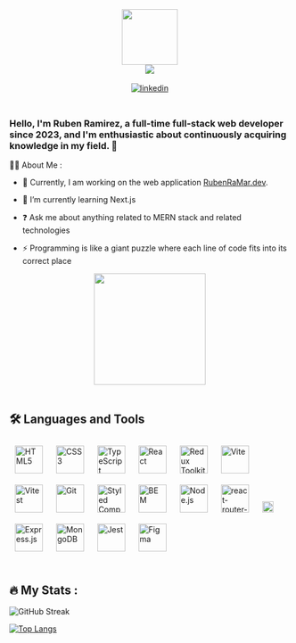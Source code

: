 <div align="center">
<img src="https://camo.githubusercontent.com/8bf6f6d78abc81fcf9c49f10649423e73ea44bc248e83aaae8759d401c829a84/68747470733a2f2f70687973696373677572756b756c2e66696c65732e776f726470726573732e636f6d2f323031392f30322f6368617261637465722d312e676966" align="center" height="100" width="" />
</div>  

<div align="center">
<img src="https://komarev.com/ghpvc/?username=RubenRaMar&&style=flat-square" align="center" />
</div>

<br/>  

<div align="center">
<a href="https://linkedin.com/in/ruben-ramirez-martinez/" target="_blank">
<img src=https://img.shields.io/badge/linkedin-%231E77B5.svg?&style=for-the-badge&logo=linkedin&logoColor=white alt=linkedin style="margin-bottom: 5px;" />
</a>  
</div>  
  
<br/>  

### Hello, I'm Ruben Ramirez, a full-time full-stack web developer since 2023, and I'm enthusiastic about continuously acquiring knowledge in my field. 🚀  
  

👩‍💻 About Me :  
  

- 🔭 Currently, I am working on the web application [RubenRaMar.dev](https://github.com/RubenRaMar/Portfolio).  
  

- 🌱 I’m currently learning Next.js  
  

- ❓ Ask me about anything related to MERN stack and related technologies  
  

- ⚡ Programming is like a giant puzzle where each line of code fits into its correct place  
  

<div align="center">
<img src="https://i.ibb.co/N6j6xDb/Programador.gif" align="center" height="200" width="" />
</div>  
  

<br/>  


## 🛠  Languages and Tools   

<div>  
<a href="https://en.wikipedia.org/wiki/HTML5" target="_blank"><img style="margin: 10px" src="https://profilinator.rishav.dev/skills-assets/html5-original-wordmark.svg" alt="HTML5" height="50" /></a> 
<a href="https://www.w3schools.com/css/" target="_blank"><img style="margin: 10px" src="https://profilinator.rishav.dev/skills-assets/css3-original-wordmark.svg" alt="CSS3" height="50" /></a>  
<a href="https://www.typescriptlang.org/" target="_blank"><img style="margin: 10px" src="https://profilinator.rishav.dev/skills-assets/typescript-original.svg" alt="TypeScript" height="50" /></a>  
<a href="https://reactjs.org/" target="_blank"><img style="margin: 10px" src="https://profilinator.rishav.dev/skills-assets/react-original-wordmark.svg" alt="React" height="50" /></a>  
<a href="https://redux-toolkit.js.org/" target="_blank"><img style="margin: 10px" src="https://profilinator.rishav.dev/skills-assets/redux-original.svg" alt="Redux Toolkit" height="50" /></a>  
<a href="https://vitejs.dev/" target="_blank"><img style="margin: 10px" src="https://vitejs.dev/logo-with-shadow.png" alt="Vite" height="50" /></a>  
<a href="https://vitest.dev/" target="_blank"><img style="margin: 10px" src="https://user-images.githubusercontent.com/11247099/145112184-a9ff6727-661c-439d-9ada-963124a281f7.png" alt="Vitest" height="50" /></a>  
<a href="https://github.com/" target="_blank"><img style="margin: 10px" src="https://profilinator.rishav.dev/skills-assets/git-scm-icon.svg" alt="Git" height="50" /></a>  
<a href="https://styled-components.com/" target="_blank"><img style="margin: 10px" src="https://profilinator.rishav.dev/skills-assets/styled-components.png" alt="Styled Components" height="50" /></a>  
<a href="http://getbem.com/" target="_blank"><img style="margin: 10px" src="https://profilinator.rishav.dev/skills-assets/bem.svg" alt="BEM" height="50" /></a>  
<a href="https://nodejs.org/" target="_blank"><img style="margin: 10px" src="https://profilinator.rishav.dev/skills-assets/nodejs-original-wordmark.svg" alt="Node.js" height="50" /></a>  
<a href="https://reactrouter.com/en/main" target="_blank"><img style="margin: 10px" src="https://reactrouter.com/_brand/react-router-mark-color.png" alt="react-router-dom" height="50" /></a>  
<a href="https://reactrouter.com/en/main" target="_blank"><img style="margin: 10px" src="https://upload.wikimedia.org/wikipedia/commons/thumb/d/d1/Axios_%28computer_library%29_logo.svg/1280px-Axios_%28computer_library%29_logo.svg.png" alt="Axios" height="20" /></a>  
<a href="https://expressjs.com/" target="_blank"><img style="margin: 10px" src="https://profilinator.rishav.dev/skills-assets/express-original-wordmark.svg" alt="Express.js" height="50" /></a>  
<a href="https://www.mongodb.com/" target="_blank"><img style="margin: 10px" src="https://profilinator.rishav.dev/skills-assets/mongodb-original-wordmark.svg" alt="MongoDB" height="50" /></a>  
<a href="https://www.jestjs.io/" target="_blank"><img style="margin: 10px" src="https://profilinator.rishav.dev/skills-assets/jest.svg" alt="Jest" height="50" /></a>  
<a href="https://www.figma.com/" target="_blank"><img style="margin: 10px" src="https://profilinator.rishav.dev/skills-assets/figma-icon.svg" alt="Figma" height="50" /></a>   
</div>


<br/>

## :fire: My Stats : 
![GitHub Streak](https://github-readme-streak-stats.herokuapp.com?user=RubenRaMar&theme=dark&border_radius=11.2)
<br />

[![Top Langs](https://github-readme-stats.vercel.app/api/top-langs/?username=RubenRaMar&layout=compact)](https://github.com/RubenRaMar/github-readme-stats)
